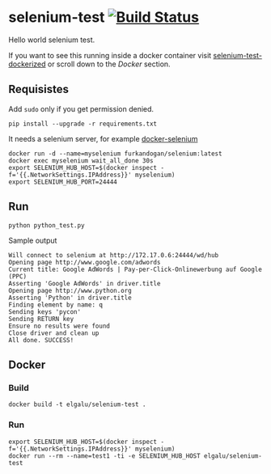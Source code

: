 # selenium-test [![Build Status](https://travis-ci.org/furkandogan/selenium-test.svg?branch=master)](https://travis-ci.org/furkandogan/selenium-test)

Hello world selenium test.

If you want to see this running inside a docker container visit [selenium-test-dockerized][] or scroll down to the *Docker* section.

## Requisistes
Add `sudo` only if you get permission denied.

    pip install --upgrade -r requirements.txt

It needs a selenium server, for example [docker-selenium][]

    docker run -d --name=myselenium furkandogan/selenium:latest
    docker exec myselenium wait_all_done 30s
    export SELENIUM_HUB_HOST=$(docker inspect -f='{{.NetworkSettings.IPAddress}}' myselenium)
    export SELENIUM_HUB_PORT=24444

## Run

    python python_test.py

Sample output

    Will connect to selenium at http://172.17.0.6:24444/wd/hub
    Opening page http://www.google.com/adwords
    Current title: Google AdWords | Pay-per-Click-Onlinewerbung auf Google (PPC)
    Asserting 'Google AdWords' in driver.title
    Opening page http://www.python.org
    Asserting 'Python' in driver.title
    Finding element by name: q
    Sending keys 'pycon'
    Sending RETURN key
    Ensure no results were found
    Close driver and clean up
    All done. SUCCESS!

## Docker
### Build

    docker build -t elgalu/selenium-test .

### Run

    export SELENIUM_HUB_HOST=$(docker inspect -f='{{.NetworkSettings.IPAddress}}' myselenium)
    docker run --rm --name=test1 -ti -e SELENIUM_HUB_HOST elgalu/selenium-test


[selenium-test-dockerized]: https://github.com/elgalu/selenium-test-dockerized
[docker-selenium]: https://github.com/elgalu/docker-selenium
